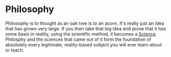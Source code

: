 # Philosophy

Philosophy is to thought as an oak tree is to an acorn. It's really just an idea that has grown very large. If you then take that big idea and prove that it has some basis in reality, using the scientific method, it becomes a [Science](/Glossary/Science.md). Philosphy and the sciences that came out of it form the foundation of absolutely every legitimate, reality-based subject you will ever learn about or teach.
